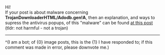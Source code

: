 Hi!  
If your post is about malware concerning **TrojanDownloaderHTML/Adodb.gen!A**, then an explanation, and ways to supress the antivirus popups, of this "malware" can be found [at this post](https://www.reddit.com/r/discordapp/comments/ks4sgz/virus_image_explanation/) (tldr: not harmful - not a trojan)  

- - -

^(I am a bot; of {0} image posts, this is the {1} I have responded to; if this comment was made in error, please downvote me.)